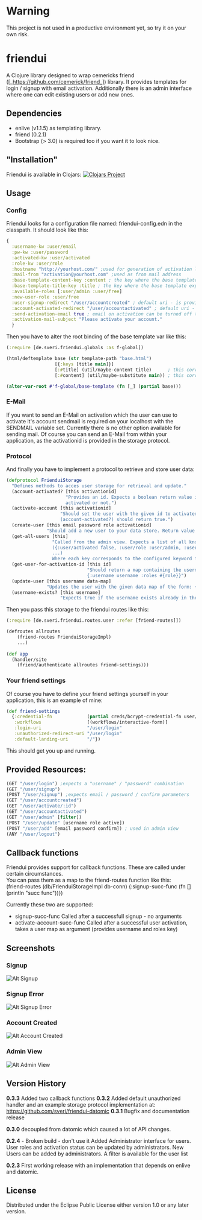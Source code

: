 # Warning
This project is not used in a productive environment yet, so try it on your own risk.

# friendui

A Clojure library designed to wrap cemericks friend ([_https://github.com/cemerick/friend_]) library.
It provides templates for login / signup with email activation. Additionally there is an admin interface where one can
edit existing users or add new ones.

## Dependencies
* enlive (v1.1.5) as templating library. 
* friend (0.2.1) 
* Bootstrap (> 3.0) is required too if you want it to look nice.

## "Installation"

Friendui is available in Clojars:
[![Clojars Project](http://clojars.org/de.sveri/friendui/latest-version.svg)](http://clojars.org/de.sveri/friendui)

## Usage

### Config
Friendui looks for a configuration file named: friendui-config.edn in the classpath.
It should look like this:

```clojure
{
  :username-kw :user/email
  :pw-kw :user/password
  :activated-kw :user/activated
  :role-kw :user/role
  :hostname "http://yourhost.com/" ;used for generation of activation link
  :mail-from "activation@yourhost.com" ;used as from mail address
  :base-template-content-key :content ; the key where the base template expects the page content
  :base-template-title-key :title ; the key where the base template expects the page title
  :available-roles [:user/admin :user/free]
  :new-user-role :user/free
  :user-signup-redirect "/user/accountcreated" ; default uri - is provided by friendui
  :account-activated-redirect "/user/accountactivated" ; default uri - is provided by friendui   
  :send-activation-email true ; email on activation can be turned off to fit your needs
  :activation-mail-subject "Please activate your account."
  }
```

Then you have to alter the root binding of the base template var like this:

```clojure
(:require [de.sveri.friendui.globals :as f-global])

(html/deftemplate base (str template-path "base.html")
                  [{:keys [title main]}]
                  [:#title] (util/maybe-content title)      ; this corresponds to the :base-template-title-key key in the config
                  [:#content] (util/maybe-substitute main)) ; this corresponds to the :base-template-content-key key in the config

(alter-var-root #'f-global/base-template (fn [_] (partial base)))
```

### E-Mail

If you want to send an E-Mail on activation which the user can use to activate it's account sendmail is required on your 
localhost with the SENDMAIL variable set.
Currently there is no other option available for sending mail. Of course you can send an E-Mail from within your application,
as the activationid is provided in the storage protocol.

### Protocol
And finally you have to implement a protocol to retrieve and store user data:

```clojure
(defprotocol FrienduiStorage
  "Defines methods to acces user storage for retrieval and update."
  (account-activated? [this activationid]
                      "Provides an id. Expects a boolean return value indicating if the user, belonging to the id is
                      activated or not.")
  (activate-account [this activationid]
                    "Should set the user with the given id to activated. After this function was called successfully
                    (account-activated?) should return true.")
  (create-user [this email password role activationid]
               "Should add a new user to your data store. Return value is not checked.")
  (get-all-users [this]
                 "Called from the admin view. Expects a list of all known users in this format:
                 ({:user/activated false, :user/role :user/admin, :user/email unique-email@host.com}
                 ...)
                 Where each key corresponds to the configured keyword from friendui-config.edn")
  (get-user-for-activation-id [this id]
                              "Should return a map containing the username and role of this user like this:
                              {:username username :roles #{role}}")
  (update-user [this username data-map]
               "Updates the user with the given data map of the form: {:user/activated boolean :user/role :user/free}")
  (username-exists? [this username]
                    "Expects true if the username exists already in the storage, false otherwise."))
```

Then you pass this storage to the friendui routes like this:
```clojure
(:require [de.sveri.friendui.routes.user :refer [friend-routes]])

(defroutes allroutes
    (friend-routes FrienduiStorageImpl)
    ...)
    
(def app
  (handler/site
    (friend/authenticate allroutes friend-settings)))
```


### Your friend settings
Of course you have to define your friend settings yourself in your application, this is an example of mine:
```clojure
(def friend-settings
  {:credential-fn             (partial creds/bcrypt-credential-fn user/login-user)
   :workflows                 [(workflows/interactive-form)]
   :login-uri                 "/user/login"
   :unauthorized-redirect-uri "/user/login"
   :default-landing-uri       "/"})
```

This should get you up and running.

## Provided Resources:

```clojure
(GET "/user/login") ;expects a "username" / "password" combination
(GET "/user/signup")
(POST "/user/signup") ;expects email / password / confirm parameters
(GET "/user/accountcreated")
(GET "/user/activate/:id")
(GET "/user/accountactivated")
(GET "/user/admin" [filter])
(POST "/user/update" [username role active])
(POST "/user/add" [email password confirm]) ; used in admin view
(ANY "/user/logout")
```

## Callback functions
Friendui provides support for callback functions. These are called under certain circumstances.  
You can pass them as a map to the friend-routes function like this:  
(friend-routes (db/FrienduiStorageImpl db-conn) {:signup-succ-func (fn [] (println "succ func"))})  
  
Currently these two are supported:  
* signup-succ-func Called after a successfull signup - no arguments
* activate-account-succ-func Called after a successful user activation, takes a user map as argument 
(provides username and roles key)

## Screenshots

### Signup
![Alt Signup](/docs/signup.jpg "Signup")

### Signup Error
![Alt Signup Error](/docs/signup_error.jpg "Signup Error")

### Account Created
![Alt Account Created](/docs/account_created.jpg "Account Created")

### Admin View
![Alt Admin View](/docs/admin_view.jpg "Admin View")

## Version History

**0.3.3** Added two callback functions
**0.3.2** Added default unauthorized handler and an example storage protocol implementation at: https://github.com/sveri/friendui-datomic
**0.3.1** Bugfix and documentation release

**0.3.0** decoupled from datomic which caused a lot of API changes.

**0.2.4** - Broken build - don't use it
Added Administrator interface for users. User roles and activation status can be updated by administrators.
New Users can be added by administrators.
A filter is available for the user list

**0.2.3** First working release with an implementation that depends on enlive and datomic.

## License

Distributed under the Eclipse Public License either version 1.0 or any later version.
